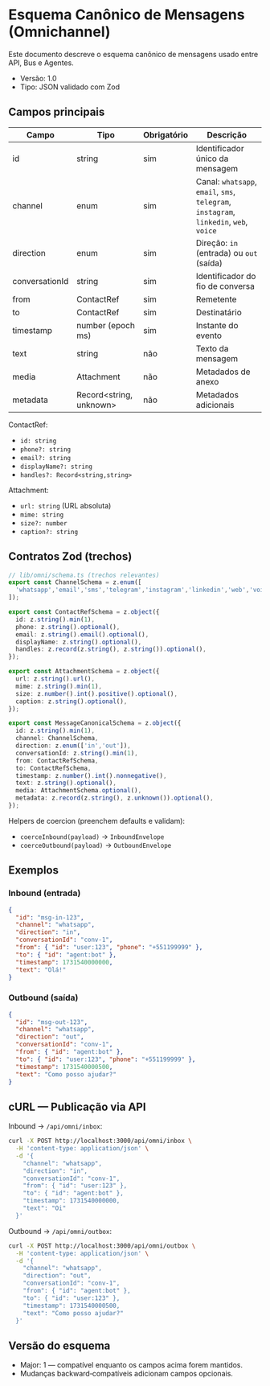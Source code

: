 # Esquema Canônico de Mensagens (Omnichannel)

Este documento descreve o esquema canônico de mensagens usado entre API, Bus e Agentes.

- Versão: 1.0
- Tipo: JSON validado com Zod

## Campos principais

| Campo           | Tipo                          | Obrigatório | Descrição |
|-----------------|-------------------------------|-------------|-----------|
| id              | string                         | sim         | Identificador único da mensagem |
| channel         | enum                           | sim         | Canal: `whatsapp`, `email`, `sms`, `telegram`, `instagram`, `linkedin`, `web`, `voice` |
| direction       | enum                           | sim         | Direção: `in` (entrada) ou `out` (saída) |
| conversationId  | string                         | sim         | Identificador do fio de conversa |
| from            | ContactRef                     | sim         | Remetente |
| to              | ContactRef                     | sim         | Destinatário |
| timestamp       | number (epoch ms)              | sim         | Instante do evento |
| text            | string                         | não         | Texto da mensagem |
| media           | Attachment                     | não         | Metadados de anexo |
| metadata        | Record<string, unknown>        | não         | Metadados adicionais |

ContactRef:
- `id: string`
- `phone?: string`
- `email?: string`
- `displayName?: string`
- `handles?: Record<string,string>`

Attachment:
- `url: string` (URL absoluta)
- `mime: string`
- `size?: number`
- `caption?: string`

## Contratos Zod (trechos)

```ts
// lib/omni/schema.ts (trechos relevantes)
export const ChannelSchema = z.enum([
  'whatsapp','email','sms','telegram','instagram','linkedin','web','voice',
]);

export const ContactRefSchema = z.object({
  id: z.string().min(1),
  phone: z.string().optional(),
  email: z.string().email().optional(),
  displayName: z.string().optional(),
  handles: z.record(z.string(), z.string()).optional(),
});

export const AttachmentSchema = z.object({
  url: z.string().url(),
  mime: z.string().min(1),
  size: z.number().int().positive().optional(),
  caption: z.string().optional(),
});

export const MessageCanonicalSchema = z.object({
  id: z.string().min(1),
  channel: ChannelSchema,
  direction: z.enum(['in','out']),
  conversationId: z.string().min(1),
  from: ContactRefSchema,
  to: ContactRefSchema,
  timestamp: z.number().int().nonnegative(),
  text: z.string().optional(),
  media: AttachmentSchema.optional(),
  metadata: z.record(z.string(), z.unknown()).optional(),
});
```

Helpers de coercion (preenchem defaults e validam):
- `coerceInbound(payload)` → `InboundEnvelope`
- `coerceOutbound(payload)` → `OutboundEnvelope`

## Exemplos

### Inbound (entrada)

```json
{
  "id": "msg-in-123",
  "channel": "whatsapp",
  "direction": "in",
  "conversationId": "conv-1",
  "from": { "id": "user:123", "phone": "+551199999" },
  "to": { "id": "agent:bot" },
  "timestamp": 1731540000000,
  "text": "Olá!"
}
```

### Outbound (saída)

```json
{
  "id": "msg-out-123",
  "channel": "whatsapp",
  "direction": "out",
  "conversationId": "conv-1",
  "from": { "id": "agent:bot" },
  "to": { "id": "user:123", "phone": "+551199999" },
  "timestamp": 1731540000500,
  "text": "Como posso ajudar?"
}
```

## cURL — Publicação via API

Inbound → `/api/omni/inbox`:
```bash
curl -X POST http://localhost:3000/api/omni/inbox \
  -H 'content-type: application/json' \
  -d '{
    "channel": "whatsapp",
    "direction": "in",
    "conversationId": "conv-1",
    "from": { "id": "user:123" },
    "to": { "id": "agent:bot" },
    "timestamp": 1731540000000,
    "text": "Oi"
  }'
```

Outbound → `/api/omni/outbox`:
```bash
curl -X POST http://localhost:3000/api/omni/outbox \
  -H 'content-type: application/json' \
  -d '{
    "channel": "whatsapp",
    "direction": "out",
    "conversationId": "conv-1",
    "from": { "id": "agent:bot" },
    "to": { "id": "user:123" },
    "timestamp": 1731540000500,
    "text": "Como posso ajudar?"
  }'
```

## Versão do esquema
- Major: 1 — compatível enquanto os campos acima forem mantidos.
- Mudanças backward‑compatíveis adicionam campos opcionais.

